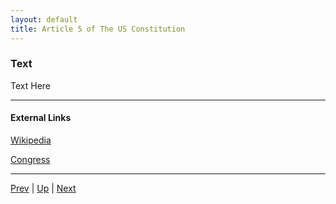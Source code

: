 ```yaml
---
layout: default
title: Article 5 of The US Constitution
---
```


### Text
Text Here

---
#### External Links
[Wikipedia](https://en.wikipedia.org/wiki/Article_Five_of_the_United_States_Constitution)

[Congress](https://constitution.congress.gov/constitution/article-5/)

---

[Prev](article_4.md) | [Up](README.md) | [Next](article_6.md)
